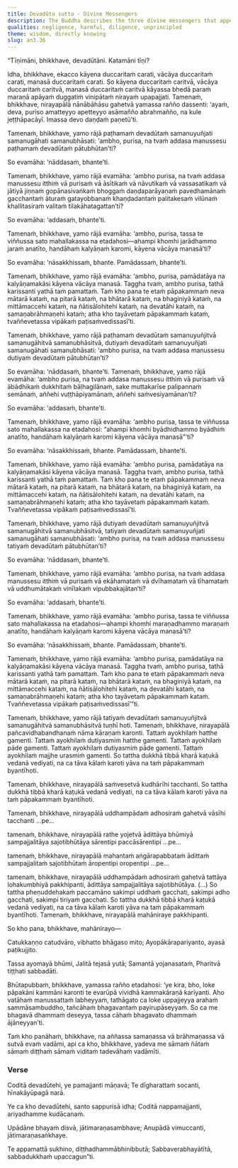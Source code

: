 ```yaml
---
title: Devadūta sutta - Divine Messengers
description: The Buddha describes the three divine messengers that appear among human beings and what happens to those who do not heed their message.
qualities: negligence, harmful, diligence, unprincipled
theme: wisdom, directly knowing
slug: an3.36
---
```


“Tīṇimāni, bhikkhave, devadūtāni. Katamāni tīṇi?

Idha, bhikkhave, ekacco kāyena duccaritaṁ carati, vācāya duccaritaṁ carati, manasā duccaritaṁ carati. So kāyena duccaritaṁ caritvā, vācāya duccaritaṁ caritvā, manasā duccaritaṁ caritvā kāyassa bhedā paraṁ maraṇā apāyaṁ duggatiṁ vinipātaṁ nirayaṁ upapajjati. Tamenaṁ, bhikkhave, nirayapālā nānābāhāsu gahetvā yamassa rañño dassenti: ‘ayaṁ, deva, puriso amatteyyo apetteyyo asāmañño abrahmañño, na kule jeṭṭhāpacāyī. Imassa devo daṇḍaṁ paṇetū’ti.

Tamenaṁ, bhikkhave, yamo rājā paṭhamaṁ devadūtaṁ samanuyuñjati samanugāhati samanubhāsati: ‘ambho, purisa, na tvaṁ addasa manussesu paṭhamaṁ devadūtaṁ pātubhūtan’ti?

So evamāha: ‘nāddasaṁ, bhante’ti.

Tamenaṁ, bhikkhave, yamo rājā evamāha: ‘ambho purisa, na tvaṁ addasa manussesu itthiṁ vā purisaṁ vā āsītikaṁ vā nāvutikaṁ vā vassasatikaṁ vā jātiyā jiṇṇaṁ gopānasivaṅkaṁ bhoggaṁ daṇḍaparāyaṇaṁ pavedhamānaṁ gacchantaṁ āturaṁ gatayobbanaṁ khaṇḍadantaṁ palitakesaṁ vilūnaṁ khallitasiraṁ valitaṁ tilakāhatagattan’ti?

So evamāha: ‘addasaṁ, bhante’ti.

Tamenaṁ, bhikkhave, yamo rājā evamāha: ‘ambho, purisa, tassa te viññussa sato mahallakassa na etadahosi—ahampi khomhi jarādhammo jaraṁ anatīto, handāhaṁ kalyāṇaṁ karomi, kāyena vācāya manasā’ti?

So evamāha: ‘nāsakkhissaṁ, bhante. Pamādassaṁ, bhante’ti.

Tamenaṁ, bhikkhave, yamo rājā evamāha: ‘ambho, purisa, pamādatāya na kalyāṇamakāsi kāyena vācāya manasā. Taggha tvaṁ, ambho purisa, tathā karissanti yathā taṁ pamattaṁ. Taṁ kho pana te etaṁ pāpakammaṁ neva mātarā kataṁ, na pitarā kataṁ, na bhātarā kataṁ, na bhaginiyā kataṁ, na mittāmaccehi kataṁ, na ñātisālohitehi kataṁ, na devatāhi kataṁ, na samaṇabrāhmaṇehi kataṁ; atha kho tayāvetaṁ pāpakammaṁ kataṁ, tvaññevetassa vipākaṁ paṭisaṁvedissasī’ti.

Tamenaṁ, bhikkhave, yamo rājā paṭhamaṁ devadūtaṁ samanuyuñjitvā samanugāhitvā samanubhāsitvā, dutiyaṁ devadūtaṁ samanuyuñjati samanugāhati samanubhāsati: ‘ambho purisa, na tvaṁ addasa manussesu dutiyaṁ devadūtaṁ pātubhūtan’ti?

So evamāha: ‘nāddasaṁ, bhante’ti. Tamenaṁ, bhikkhave, yamo rājā evamāha: ‘ambho purisa, na tvaṁ addasa manussesu itthiṁ vā purisaṁ vā ābādhikaṁ dukkhitaṁ bāḷhagilānaṁ, sake muttakarīse palipannaṁ semānaṁ, aññehi vuṭṭhāpiyamānaṁ, aññehi saṁvesiyamānan’ti?

So evamāha: ‘addasaṁ, bhante’ti.

Tamenaṁ, bhikkhave, yamo rājā evamāha: ‘ambho purisa, tassa te viññussa sato mahallakassa na etadahosi: “ahampi khomhi byādhidhammo byādhiṁ anatīto, handāhaṁ kalyāṇaṁ karomi kāyena vācāya manasā”’ti?

So evamāha: ‘nāsakkhissaṁ, bhante. Pamādassaṁ, bhante’ti.

Tamenaṁ, bhikkhave, yamo rājā evamāha: ‘ambho purisa, pamādatāya na kalyāṇamakāsi kāyena vācāya manasā. Taggha tvaṁ, ambho purisa, tathā karissanti yathā taṁ pamattaṁ. Taṁ kho pana te etaṁ pāpakammaṁ neva mātarā kataṁ, na pitarā kataṁ, na bhātarā kataṁ, na bhaginiyā kataṁ, na mittāmaccehi kataṁ, na ñātisālohitehi kataṁ, na devatāhi kataṁ, na samaṇabrāhmaṇehi kataṁ; atha kho tayāvetaṁ pāpakammaṁ kataṁ. Tvaññevetassa vipākaṁ paṭisaṁvedissasī’ti.

Tamenaṁ, bhikkhave, yamo rājā dutiyaṁ devadūtaṁ samanuyuñjitvā samanugāhitvā samanubhāsitvā, tatiyaṁ devadūtaṁ samanuyuñjati samanugāhati samanubhāsati: ‘ambho purisa, na tvaṁ addasa manussesu tatiyaṁ devadūtaṁ pātubhūtan’ti?

So evamāha: ‘nāddasaṁ, bhante’ti.

Tamenaṁ, bhikkhave, yamo rājā evamāha: ‘ambho purisa, na tvaṁ addasa manussesu itthiṁ vā purisaṁ vā ekāhamataṁ vā dvīhamataṁ vā tīhamataṁ vā uddhumātakaṁ vinīlakaṁ vipubbakajātan’ti?

So evamāha: ‘addasaṁ, bhante’ti.

Tamenaṁ, bhikkhave, yamo rājā evamāha: ‘ambho purisa, tassa te viññussa sato mahallakassa na etadahosi—ahampi khomhi maraṇadhammo maraṇaṁ anatīto, handāhaṁ kalyāṇaṁ karomi kāyena vācāya manasā’ti?

So evamāha: ‘nāsakkhissaṁ, bhante. Pamādassaṁ, bhante’ti.

Tamenaṁ, bhikkhave, yamo rājā evamāha: ‘ambho purisa, pamādatāya na kalyāṇamakāsi kāyena vācāya manasā. Taggha tvaṁ, ambho purisa, tathā karissanti yathā taṁ pamattaṁ. Taṁ kho pana te etaṁ pāpakammaṁ neva mātarā kataṁ, na pitarā kataṁ, na bhātarā kataṁ, na bhaginiyā kataṁ, na mittāmaccehi kataṁ, na ñātisālohitehi kataṁ, na devatāhi kataṁ, na samaṇabrāhmaṇehi kataṁ; atha kho tayāvetaṁ pāpakammaṁ kataṁ. Tvaññevetassa vipākaṁ paṭisaṁvedissasī’”ti.

Tamenaṁ, bhikkhave, yamo rājā tatiyaṁ devadūtaṁ samanuyuñjitvā samanugāhitvā samanubhāsitvā tuṇhī hoti. Tamenaṁ, bhikkhave, nirayapālā pañcavidhabandhanaṁ nāma kāraṇaṁ karonti. Tattaṁ ayokhilaṁ hatthe gamenti. Tattaṁ ayokhilaṁ dutiyasmiṁ hatthe gamenti. Tattaṁ ayokhilaṁ pāde gamenti. Tattaṁ ayokhilaṁ dutiyasmiṁ pāde gamenti. Tattaṁ ayokhilaṁ majjhe urasmiṁ gamenti. So tattha dukkhā tibbā kharā kaṭukā vedanā vediyati, na ca tāva kālaṁ karoti yāva na taṁ pāpakammaṁ byantīhoti.

Tamenaṁ, bhikkhave, nirayapālā saṁvesetvā kudhārīhi tacchanti. So tattha dukkhā tibbā kharā kaṭukā vedanā vediyati, na ca tāva kālaṁ karoti yāva na taṁ pāpakammaṁ byantīhoti.

Tamenaṁ, bhikkhave, nirayapālā uddhampādaṁ adhosiraṁ gahetvā vāsīhi tacchanti …pe…

tamenaṁ, bhikkhave, nirayapālā rathe yojetvā ādittāya bhūmiyā sampajjalitāya sajotibhūtāya sārentipi paccāsārentipi …pe…

tamenaṁ, bhikkhave, nirayapālā mahantaṁ aṅgārapabbataṁ ādittaṁ sampajjalitaṁ sajotibhūtaṁ āropentipi oropentipi …pe…

tamenaṁ, bhikkhave, nirayapālā uddhampādaṁ adhosiraṁ gahetvā tattāya lohakumbhiyā pakkhipanti, ādittāya sampajjalitāya sajotibhūtāya. (…) So tattha pheṇuddehakaṁ paccamāno sakimpi uddhaṁ gacchati, sakimpi adho gacchati, sakimpi tiriyaṁ gacchati. So tattha dukkhā tibbā kharā kaṭukā vedanā vediyati, na ca tāva kālaṁ karoti yāva na taṁ pāpakammaṁ byantīhoti. Tamenaṁ, bhikkhave, nirayapālā mahāniraye pakkhipanti.

So kho pana, bhikkhave, mahānirayo—

Catukkaṇṇo catudvāro,
vibhatto bhāgaso mito;
Ayopākārapariyanto,
ayasā paṭikujjito.

Tassa ayomayā bhūmi,
Jalitā tejasā yutā;
Samantā yojanasataṁ,
Pharitvā tiṭṭhati sabbadāti.

Bhūtapubbaṁ, bhikkhave, yamassa rañño etadahosi: ‘ye kira, bho, loke pāpakāni kammāni karonti te evarūpā vividhā kammakāraṇā karīyanti. Aho vatāhaṁ manussattaṁ labheyyaṁ, tathāgato ca loke uppajjeyya arahaṁ sammāsambuddho, tañcāhaṁ bhagavantaṁ payirupāseyyaṁ. So ca me bhagavā dhammaṁ deseyya, tassa cāhaṁ bhagavato dhammaṁ ājāneyyan’ti.

Taṁ kho panāhaṁ, bhikkhave, na aññassa samaṇassa vā brāhmaṇassa vā sutvā evaṁ vadāmi, api ca kho, bhikkhave, yadeva me sāmaṁ ñātaṁ sāmaṁ diṭṭhaṁ sāmaṁ viditaṁ tadevāhaṁ vadāmīti.

### Verse

Coditā devadūtehi,
ye pamajjanti māṇavā;
Te dīgharattaṁ socanti,
hīnakāyūpagā narā.

Ye ca kho devadūtehi,
santo sappurisā idha;
Coditā nappamajjanti,
ariyadhamme kudācanaṁ.

Upādāne bhayaṁ disvā,
jātimaraṇasambhave;
Anupādā vimuccanti,
jātimaraṇasaṅkhaye.

Te appamattā sukhino,
diṭṭhadhammābhinibbutā;
Sabbaverabhayātītā,
sabbadukkhaṁ upaccagun”ti.
